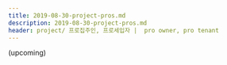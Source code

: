 ```yaml
---
title: 2019-08-30-project-pros.md
description: 2019-08-30-project-pros.md
header: project/ 프로집주인, 프로세입자 |  pro owner, pro tenant 
---
```


(upcoming)
